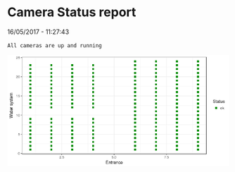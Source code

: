 Camera Status report
================
16/05/2017 - 11:27:43

    All cameras are up and running

![](camreport_files/figure-markdown_github/unnamed-chunk-2-1.png)
